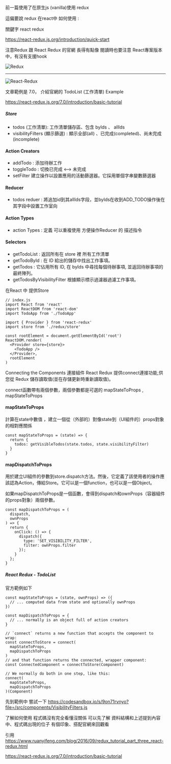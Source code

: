 前一篇使用了在原生js (vanilla)使用 redux 

這偏要說 redux 在react中 如何使用 :

關鍵字 react redux

https://react-redux.js.org/introduction/quick-start


注意Redux 跟 React Redux 的官網 長得有點像 
閱讀時也要注意 React專案版本中，有沒有支援hook  

![Redux](https://i.imgur.com/Ed9SxN8.jpg)

--------------------------------------------------------------------

![React-Redux](https://i.imgur.com/b8XQaId.jpg)

文章範例是 7.0， 介紹官網的 TodoList (工作清單) Example

https://react-redux.js.org/7.0/introduction/basic-tutorial


##### Store
- todos (工作清單): 工作清單儲存區、包含 byIds 、 allIds 
- visibilityFilters (顯示篩選) : 顯示全部(all) 、已完成(completed)、尚未完成(incomplete)

#### Action Creators
- addTodo : 添加待辦工作
- toggleTodo  : 切換已完成 <--> 未完成
- setFilter 建立操作以設置應用的活動篩選器。它採用單個字串變數篩選器

#### Reducer
- todos reduer : 將追加id到其allIds字段，並byIds在收到ADD_TODO操作後在其字段中設置工作室向

#### Action Types 
- action Types : 定義 可以重複使用 方便操作Reducer 的 描述指令 

#### Selectors
- getTodoList  :  返回所有在 store 裡 所有工作清單 
- getTodoById : 在 ID 給出的儲存中找出工作事項。
- getTodos : 它佔用所有 ID, 在 byIds 中尋找每個待辦事項, 並返回待辦事項的最終陣列。
- getTodosByVisibilityFilter 根據顯示標示過濾器過濾工作事項。


在React 中 提供Store
```
// index.js
import React from 'react'
import ReactDOM from 'react-dom'
import TodoApp from './TodoApp'

import { Provider } from 'react-redux'
import store from './redux/store'

const rootElement = document.getElementById('root')
ReactDOM.render(
  <Provider store={store}>
    <TodoApp />
  </Provider>,
  rootElement
)
```

Connecting the Components
連接組件
React Redux 提供connect連接功能,供您從 Redux 儲存讀取值(並在存儲更新時重新讀取值)。

connect函數帶有兩個參數，兩個參數都是可選的
mapStateToProps  , mapStateToProps 

#### mapStateToProps 
計算在state中數值 ，建立一個從（外部的）對像state到（UI組件的）props對象的相對應關係 

```
const mapStateToProps = (state) => {
  return {
    todos: getVisibleTodos(state.todos, state.visibilityFilter)
  }
}

```


#### mapDispatchToProps
用於建立UI組件的參數到store.dispatch方法。然後，它定義了該使用者的操作應該認為Action，傳給Store。它可以是一個function，也可以是一個Object。

如果mapDispatchToProps是一個函數，會得到dispatch和ownProps（容器組件的props對象）兩個參數。

```
const mapDispatchToProps = (
  dispatch,
  ownProps
) => {
  return {
    onClick: () => {
      dispatch({
        type: 'SET_VISIBILITY_FILTER',
        filter: ownProps.filter
      });
    }
  };
}
```

#####  React Redux - TodoList

官方範例如下
```
const mapStateToProps = (state, ownProps) => ({
  // ... computed data from state and optionally ownProps
})

const mapDispatchToProps = {
  // ... normally is an object full of action creators
}

// `connect` returns a new function that accepts the component to wrap:
const connectToStore = connect(
  mapStateToProps,
  mapDispatchToProps
)
// and that function returns the connected, wrapper component:
const ConnectedComponent = connectToStore(Component)

// We normally do both in one step, like this:
connect(
  mapStateToProps,
  mapDispatchToProps
)(Component)
```

先到範例中 嘗試一下
https://codesandbox.io/s/9on71rvnyo?file=/src/components/VisibilityFilters.js

了解如何使用
程式碼沒有完全看懂沒關係
可以先了解 資料結構和上述提到內容中、程式碼出現的位子
有個印象、搭配官網來回觀看

引用
https://www.ruanyifeng.com/blog/2016/09/redux_tutorial_part_three_react-redux.html

https://react-redux.js.org/7.0/introduction/basic-tutorial

